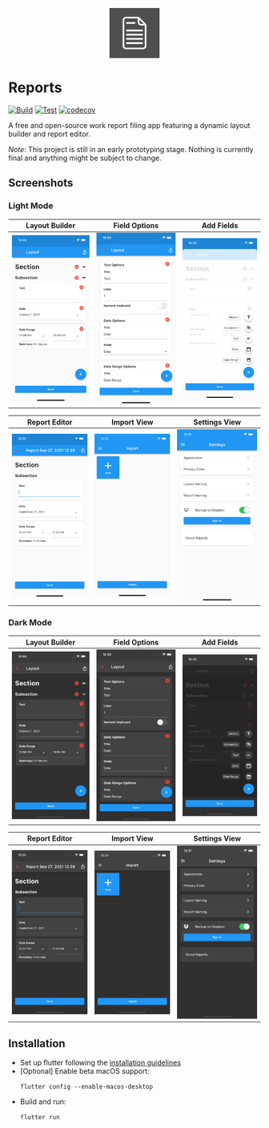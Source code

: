 <p align="center"> <img src="https://github.com/rodonisi/reports/blob/main/assets/icon/icon.png" width="100" height="100"></p>

# Reports

[![Build](https://github.com/rodonisi/reports/actions/workflows/build.yml/badge.svg)](https://github.com/rodonisi/reports/actions/workflows/build.yml)
[![Test](https://github.com/rodonisi/reports/actions/workflows/tests.yml/badge.svg)](https://github.com/rodonisi/reports/actions/workflows/test.yml)
[![codecov](https://codecov.io/gh/rodonisi/reports/branch/main/graph/badge.svg?token=NOIR4SQLXH)](https://codecov.io/gh/rodonisi/reports)

A free and open-source work report filing app featuring a dynamic layout builder and report editor.

_Note_: This project is still in an early prototyping stage. Nothing is currently final and anything might be subject to change.

## Screenshots

### Light Mode

| Layout Builder                                                                            | Field Options                                                                                     | Add Fields                                                                                          |
| ----------------------------------------------------------------------------------------- | ------------------------------------------------------------------------------------------------- | --------------------------------------------------------------------------------------------------- |
| ![](https://github.com/rodonisi/reports/blob/main/screenshots/ios/light_mode/builder.png) | ![](https://github.com/rodonisi/reports/blob/main/screenshots/ios/light_mode/builder_options.png) | ![](https://github.com/rodonisi/reports/blob/main/screenshots/ios/light_mode/builder_add_field.png) |

| Report Editor                                                                                   | Import View                                                                              | Settings View                                                                              |
| ----------------------------------------------------------------------------------------------- | ---------------------------------------------------------------------------------------- | ------------------------------------------------------------------------------------------ |
| ![](https://github.com/rodonisi/reports/blob/main/screenshots/ios/light_mode/report_editor.png) | ![](https://github.com/rodonisi/reports/blob/main/screenshots/ios/light_mode/import.png) | ![](https://github.com/rodonisi/reports/blob/main/screenshots/ios/light_mode/settings.png) |

### Dark Mode

| Layout Builder                                                                           | Field Options                                                                                    | Add Fields                                                                                         |
| ---------------------------------------------------------------------------------------- | ------------------------------------------------------------------------------------------------ | -------------------------------------------------------------------------------------------------- |
| ![](https://github.com/rodonisi/reports/blob/main/screenshots/ios/dark_mode/builder.png) | ![](https://github.com/rodonisi/reports/blob/main/screenshots/ios/dark_mode/builder_options.png) | ![](https://github.com/rodonisi/reports/blob/main/screenshots/ios/dark_mode/builder_add_field.png) |

| Report Editor                                                                                  | Import View                                                                             | Settings View                                                                             |
| ---------------------------------------------------------------------------------------------- | --------------------------------------------------------------------------------------- | ----------------------------------------------------------------------------------------- |
| ![](https://github.com/rodonisi/reports/blob/main/screenshots/ios/dark_mode/report_editor.png) | ![](https://github.com/rodonisi/reports/blob/main/screenshots/ios/dark_mode/import.png) | ![](https://github.com/rodonisi/reports/blob/main/screenshots/ios/dark_mode/settings.png) |

## Installation

- Set up flutter following the [installation guidelines](https://flutter.dev/docs/get-started/install)
- [Optional] Enable beta macOS support:
  ```
  flutter config --enable-macos-desktop
  ```
- Build and run:
  ```
  flutter run
  ```
